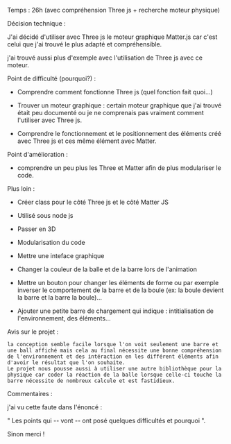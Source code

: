 Temps : 26h (avec compréhension Three js + recherche moteur physique)


Décision technique :

J'ai décidé d'utiliser avec Three js le moteur graphique Matter.js car c'est celui que j'ai trouvé le plus adapté et compréhensible.

j'ai trouvé aussi plus d'exemple avec l'utilisation de Three js avec ce moteur.

Point de difficulté (pourquoi?) :

- Comprendre comment fonctionne Three js (quel fonction fait quoi...)

- Trouver un moteur graphique : certain moteur graphique que j'ai trouvé était peu documenté ou je ne comprenais pas vraiment comment l'utiliser avec Three js.

- Comprendre le fonctionnement et le positionnement des éléments créé avec Three js et ces même élément avec Matter.

Point d'amélioration : 

- comprendre un peu plus les Three et Matter afin de plus modulariser le code.


 
Plus loin :

 - Créer class pour le côté Three js et le côté Matter JS  

 - Utilisé sous node js

 - Passer en 3D

 - Modularisation du code

 - Mettre une inteface graphique 

 - Changer la couleur de la balle et de la barre lors de l'animation

 - Mettre un bouton pour changer les éléments de forme ou par exemple inverser le comportement de la barre et de la boule (ex: la boule devient la barre et la barre la boule)...

 - Ajouter une petite barre de chargement qui indique : intitialisation de l'environnement, des éléments...
  
Avis sur le projet :

    la conception semble facile lorsque l'on voit seulement une barre et une ball affiché mais cela au final nécessite une bonne compréhension de l'environnement et des intéraction en les différent éléments afin d'avoir le résultat que l'on souhaite.
    Le projet nous pousse aussi à utiliser une autre bibliothèque pour la physique car coder la réaction de la balle lorsque celle-ci touche la barre nécessite de nombreux calcule et est fastidieux.

Commentaires :

j'ai vu cette faute dans l'énoncé :

" Les points qui -- vont -- ont posé quelques difficultés et pourquoi ".

Sinon merci !

